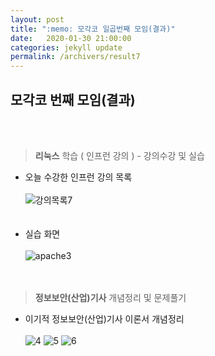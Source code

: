 ```yaml
---
layout: post
title: ":memo: 모각코 일곱번째 모임(결과)"
date:   2020-01-30 21:00:00
categories: jekyll update
permalink: /archivers/result7
---
```


## 모각코 번째 모임(결과) ##
<br><br>


> **리눅스** 학습 ( 인프런 강의 ) - 강의수강 및 실습

* 오늘 수강한 인프런 강의 목록<br><br>
![강의목록7](https://user-images.githubusercontent.com/55095660/74534067-50e2d680-4f76-11ea-9798-571cbeace982.PNG)
<br><br><br>
* 실습 화면<br><br>
![apache3](https://user-images.githubusercontent.com/55095660/74537310-2d6f5a00-4f7d-11ea-9a1a-236c829c5a91.PNG)
<br><br><br>



> **정보보안(산업)기사** 개념정리 및 문제풀기

- 이기적 정보보안(산업)기사 이론서 개념정리<br><br>
![4](https://user-images.githubusercontent.com/55095660/74534093-5cce9880-4f76-11ea-9d81-3c9f94c4ee53.jpg)
![5](https://user-images.githubusercontent.com/55095660/74534098-5f30f280-4f76-11ea-959a-6715cd4fc5ef.jpg)
![6](https://user-images.githubusercontent.com/55095660/74534101-60621f80-4f76-11ea-8345-5a557106a51b.jpg)

<br><br><br>


